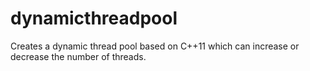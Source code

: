 # dynamicthreadpool
Creates a dynamic thread pool based on C++11 which can increase or decrease the number of threads.
